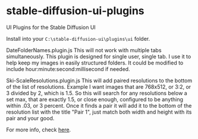 # stable-diffusion-ui-plugins
UI Plugins for the Stable Diffusion UI

Install into your `C:\stable-diffusion-ui\plugins\ui` folder.

DateFolderNames.plugin.js
This will not work with multiple tabs simultaneously. This plugin is designed for single user, single tab. I use it to help keep my images in easily structured folders. It could be modified to include hour:minute:second:millisecond if needed. 

Ski-ScaleResolutions.plugin.js
This will add paired resolutions to the bottom of the list of resolutions. Example I want images that are 768x512, or 3:2, or 3 divided by 2, which is 1.5. So this will search for any resolutions below a set max, that are exactly 1.5, or close enough, configured to be anything within .03, or 3 percent. Once it finds a pair it will add it to the bottom of the resolution list with the title "Pair 1", just match both width and height with its pair and your good.

For more info, check [here](https://github.com/cmdr2/stable-diffusion-ui/wiki/UI-Plugins).


